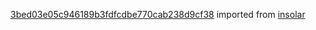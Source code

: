 [3bed03e05c946189b3fdfcdbe770cab238d9cf38](https://github.com/insolar/insolar/commit/3bed03e05c946189b3fdfcdbe770cab238d9cf38) imported from [insolar](https://github.com/insolar/insolar)
